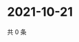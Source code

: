 # 2021-10-21

共 0 条

<!-- BEGIN WEIBO -->
<!-- 最后更新时间 Thu Oct 21 2021 12:14:50 GMT+0800 (China Standard Time) -->

<!-- END WEIBO -->
